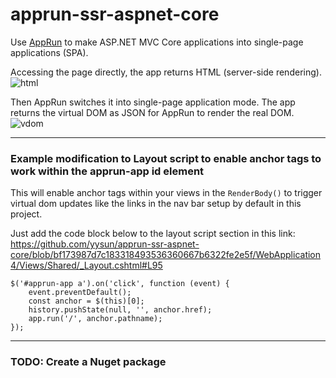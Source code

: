 # apprun-ssr-aspnet-core

Use [AppRun](https://github.com/yysun/apprun) to make ASP.NET MVC Core applications into single-page applications (SPA).

Accessing the page directly, the app returns HTML (server-side rendering).
![html](html.png)

Then AppRun switches it into single-page application mode. The app returns the virtual DOM as JSON for AppRun to render the real DOM.
![vdom](vdom.png)

---

### Example modification to Layout script to enable anchor tags to work within the apprun-app id element 

This will enable anchor tags within your views in the `RenderBody()` to trigger virtual dom updates like the links in the nav bar setup by default in this project.

Just add the code block below to the layout script section in this link: 
https://github.com/yysun/apprun-ssr-aspnet-core/blob/bf173987d7c183318493536360667b6322fe2e5f/WebApplication4/Views/Shared/_Layout.cshtml#L95

```
$('#apprun-app a').on('click', function (event) {
    event.preventDefault();
    const anchor = $(this)[0];
    history.pushState(null, '', anchor.href);
    app.run('/', anchor.pathname);
});
```

---

### TODO: Create a Nuget package
